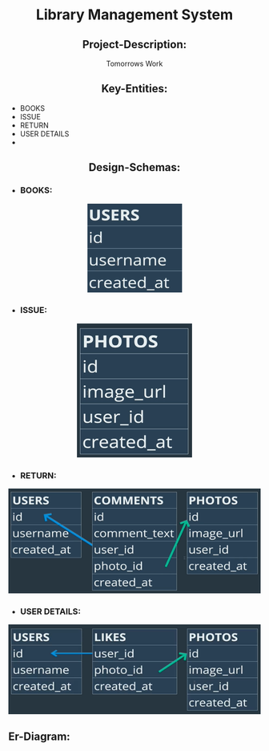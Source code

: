 <div align="center">
  <h1>Library Management System</h1>
</div>

<div align="center">
  <h2>Project-Description:</h2>
  <p>Tomorrows Work</p>
</div>

<div align="center">
  <h2>Key-Entities:</h2>
</div>

   * BOOKS   
   * ISSUE
   * RETURN
   * USER DETAILS
   * 
<div align="center">
  <h2>Design-Schemas:</h2>
</div>

* ### BOOKS:
<div align="center">
<img src="Schema Designs/User Schema.png" alt="User Schema Design">
</div>

* ### ISSUE:
<div align="center">
<img src="Schema Designs/Photos Schema.png" alt="Photos Schema Design">
</div>

* ### RETURN:
<div align="center">
    <img src="Schema Designs/Comments Schema.png" alt="Comments Schema Design">
</div>

* ### USER DETAILS:
<div align="center">
<img src="Schema Designs/Likes Schema.png" alt="Likes Schema Design">
</div>


<h2>Er-Diagram:</h2>
